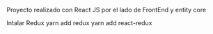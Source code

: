 Proyecto realizado con React JS por el lado de FrontEnd y entity core

Intalar Redux
yarn add redux
yarn add react-redux
